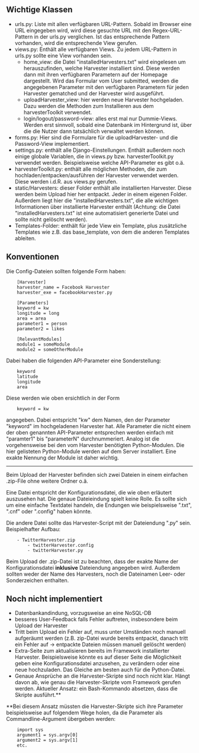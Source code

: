 ## Wichtige Klassen

- urls.py: Liste mit allen verfügbaren URL-Pattern. Sobald im Browser eine URL eingegeben wird, wird diese gesuchte URL mit den Regex-URL-Pattern in der urls.py verglichen. Ist das entsprechende Pattern vorhanden, wird die entsprechende View gerufen.
- views.py: Enthält alle verfügbaren Views. Zu jedem URL-Pattern in urls.py sollte eine View vorhanden sein. 
	- home_view: die Datei "installedHarvesters.txt" wird eingelesen um herauszufinden, welche Harvester installiert sind. Diese werden dann mit ihren verfügbaren Parametern auf der Homepage dargestellt. Wird das Formular vom User submitted, werden die angegebenen Parameter mit den verfügbaren Parametern für jeden Harvester gematched und der Harvester wird ausgeführt.
	- uploadHarvester_view: hier werden neue Harvester hochgeladen. Dazu werden die Methoden zum Installieren aus dem harvesterToolkit verwendet.
	- login/logout/password-view: alles erst mal nur Dummie-Views. Werden erst sinnvoll, sobald eine Datenbank im Hintergrund ist, über die die Nutzer dann tatsächlich verwaltet werden können.
- forms.py: Hier sind die Formulare für die uploadHarvester- und die Password-View implementiert.
- settings.py: enthält alle Django-Einstellungen. Enthält außerdem noch einige globale Variablen, die in views.py bzw. harvesterToolkit.py verwendet werden. Beispielsweise welche API-Parameter es gibt o.ä.
- harvesterToolkit.py: enthält alle möglichen Methoden, die zum hochladen/entpacken/ausführen der Harvester verwendet werden. Diese werden i.d.R. aus views.py gerufen.
- static/Harvesters: dieser Folder enthält alle installierten Harvester. Diese werden beim Upload hier her entpackt. Jeder in einem eigenen Folder. Außerdem liegt hier die "installedHarvesters.txt", die alle wichtigen Informationen über installierte Harvester enthält (Achtung: die Datei "installedHarvesters.txt" ist eine automatisiert generierte Datei und sollte nicht gelöscht werden).
- Templates-Folder: enthält für jede View ein Template, plus zusätzliche Templates wie z.B. das base_template, von dem die anderen Templates ableiten. 


## Konventionen

Die Config-Dateien sollten folgende Form haben:

```
	[Harvester]
	harvester_name = Facebook Harvester
	harvester_exe = facebookHarvester.py

	[Parameters]
	keyword = kw
	longitude = long
	area = area
	parameter1 = person
	parameter2 = likes

	[RelevantModules]
	module1 = someModule
	module2 = someOtherModule
```

Dabei haben die folgenden API-Parameter eine Sonderstellung: 

```
	keyword
	latitude
	longitude
	area
```

Diese werden wie oben ersichtlich in der Form

```
	keyword = kw
```

angegeben. Dabei entspricht "kw" dem Namen, den der Parameter "keyword" im hochgeladenen Harvester hat. Alle Parameter die nicht einem der oben genannten API-Parameter entsprechen werden einfach mit "paramter1" bis "parameterN" durchnummeriert. Analog ist die vorgehensweise bei den vom Harvester benötigten Python-Modulen. Die hier gelisteten Python-Module werden auf dem Server installiert. Eine exakte Nennung der Module ist daher wichtig.


----------


Beim Upload der Harvester befinden sich zwei Dateien in einem einfachen .zip-File ohne weitere Ordner o.ä.

Eine Datei entspricht der Konfigurationsdatei, die wie oben erläutert auszusehen hat. Die genaue Dateieindung spielt keine Rolle. Es sollte sich um eine einfache Textdatei handeln, die Endungen wie beispielsweise ".txt", ".cnf" oder ".config" haben könnte.

Die andere Datei sollte das Harvester-Script mit der Dateiendung ".py" sein. Beispielhafter Aufbau:

```
	- TwitterHarvester.zip
		- twitterHarvester.config
		- twitterHarvester.py 
```

Beim Upload der .zip-Datei ist zu beachten, dass der exakte Name der Konfigurationsdatei **inklusive** Dateiendung angegeben wird.
Außerdem sollten weder der Name des Harvesters, noch die Dateinamen Leer- oder Sonderzeichen enthalten.

## Noch nicht implementiert

- Datenbankandindung, vorzugsweise an eine NoSQL-DB
- besseres User-Feedback falls Fehler auftreten, insbesondere beim Upload der Harvester
- Tritt beim Upload ein Fehler auf, muss unter Umständen noch manuell aufgeräumt werden (z.B. zip-Datei wurde bereits entpackt, danach tritt ein Fehler auf -> entpackte Dateien müssen manuell gelöscht werden)
- Extra-Seite zum aktualisieren bereits im Framework installierter Harvester. Beispielsweise könnte es auf dieser Seite die Möglichkeit geben eine Konfigurationsdatei anzusehen, zu verändern oder eine neue hochzuladen. Das Gleiche am besten auch für die Python-Datei.
- Genaue Ansprüche an die Harvester-Skripte sind noch nicht klar. Hängt davon ab, wie genau die Harvester-Skripte vom Framework gerufen werden. Aktueller Ansatz: ein Bash-Kommando absetzen, dass die Skripte ausführt.** 

**Bei diesem Ansatz müssten die Harvester-Skripte sich ihre Parameter beispielsweise auf folgendem Wege holen, da die Parameter als Commandline-Argument übergeben werden:

```
	import sys
	argument1 = sys.argv[0]
	argument2 = sys.argv[1]
	etc.
```
